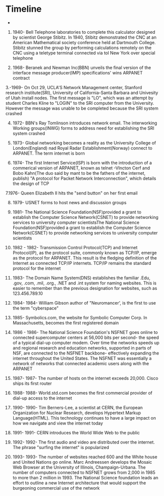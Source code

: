 # Timeline
- 
1. 1940- Bell Telephone laboratories to complete this calculator  designed by scientist George Stibitz. In 1940, Stibitz
demonstrated the CNC at an American  Mathematical society conference held at Dartmouth College. Stibitz stunned the group 
by performing calculations remotely on the CNC using a teletype terminal connected via tol New York over special telephone

2. 1968- Beranek and Newman Inc(BBN) unveils the final version of the interface message producer(IMP) specifications' wins
ARPANET contract 

3.-1969- On Oct 29, UCLA'S Network Management center, Stanford research  institute(SRI), University of California-Santa 
Barbara and Univesity of Utah install nodes. The first message is "LO", which was an attempt by student Charles Kline to
"LOGIN" to the SRI computer from the University. However the message was unable to be completed because the SRI system 
crashed 

4. 1972- BBN's Ray Tomlinson introduces network email. The interworking Working groups(INWG) forms to address need for 
establishing the SRI system crashed  
 
 5. 1973- Global networking becomes a reality as the University College of London(England) nad Royal Radar Establishment(Norway)
 connect to ARPANET. The term internet is born
 
 6. 1974- The first Internet Service(ISP) is born with the introduction of a commerical version of ARPANET, known as 
 telnet
 -VIncton Cerf and Bobo Kahn(The duo said by mant to be the fathers of the internet, publish) "A protocol for Packet
 Network Interconnection", which details the design of TCP
 
 7.1976- Queen Elizabeth II hits the "send button" on her first email 
 
 8. 1979- USNET forms to host news and discussion groups 
 
 9. 1981- The National Science Foundation(NSF)provided a grant to establish the Computer Science Network(CSNET) to 
 provide networking services to university computer scientistsThe National Science Foundation(NSF)provided a grant to 
 establish the Computer Science Network(CSNET) to provide networking services to university computer scientists
 
 10. 1982 - 	1982- Transmission Control Protocol(TCP) and Internet Protocol(IP), as the protocol suite, commonly known
as TCP/IP, emerge as the protocol for ARPANET. This result is the fledging definition of the Internet as connected 
TCP/IP internets. TCP/IP remains the standard protocol for the internet
  
 11. 1983- The Domain Name System(DNS) establishes the familiar .Edu, .gov, .com, .mil, .org., .NET and .int system for
naming websites. This is easier to remember than the previous designation for websites, such as 123.456.789.10

11. 1984- 	1984- William Gibson author of "Neuromancer', is the first to use the term "cyberspace"

12.	1985- Symbolics.com, the website for Symbolic Computer Corp. In Massachusetts, becomes the first registered domain

13. 1986 -	1986- The National Science Foundation's NSFNET goes online to connected supercomputer centers at 56,000 bits
per second- the speed of a typical dial-up computer modem. Over time the networks speeds up and regional research and 
education networks, supported in parts of NSF, are connected to the NSFNET backbone- effectively expanding the internet
throughout the United States. The NSFNET was essentially a network of networks that connected academic users along with
 the ARPANET
 
14. 1987- 	1987- The number of hosts on the internet exceeds 20,000. Cisco ships its first router
 
15. 1988- 	1988- World.std.com becomes the first commercial provider of dial-up access to the internet

16. 1990- 	1990- Tim Berners-Lee, a scientist at CERN, the European Organization for Nuclear Research, develops 
Hypertext Markup Language(HTML). This technology continues to have a large impact on how we navigate and view the
internet today

17. 1991- 	1991- CERN introduces the World Wide Web to the public

18. 1992- 	1992- The first audio and video are distributed over the internet. The phrase "surfing the internet" is popularized

19. 1993- 	1993- The number of websites reached 600 and the White house and United Nations go online. Marc Andreessen
develops the Mosaic Web Browser at the University of Illinois, Champaign-Urbana. The number of computers connected to
NSFNET grows from 2,000 in 1985 to more than 2 million in 1993. The National Science foundation leads an effort to 
outline a new Internet architecture that would support the burgeoning commercial use of the network









